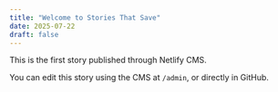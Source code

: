 ```yaml
---
title: "Welcome to Stories That Save"
date: 2025-07-22
draft: false
---
```


This is the first story published through Netlify CMS.

You can edit this story using the CMS at `/admin`, or directly in GitHub.
